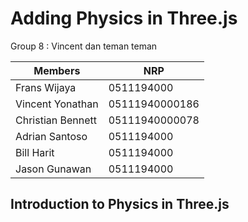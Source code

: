 # Adding Physics in Three.js

Group 8 : Vincent dan teman teman

Members  | NRP  | 
---------|------
Frans Wijaya | 0511194000
Vincent Yonathan | 05111940000186
Christian Bennett | 05111940000078
Adrian Santoso | 0511194000
Bill Harit | 0511194000
Jason Gunawan | 0511194000

## Introduction to Physics in Three.js


